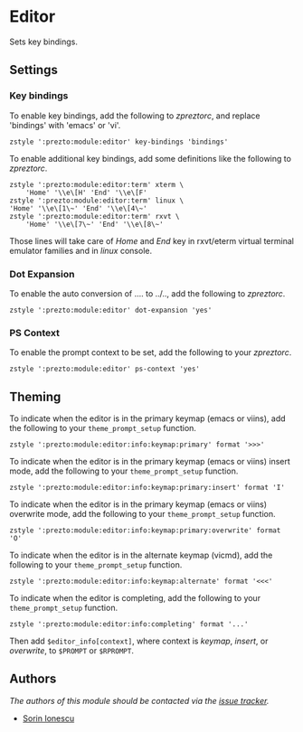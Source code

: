 Editor
======

Sets key bindings.

Settings
--------

### Key bindings

To enable key bindings, add the following to *zpreztorc*, and replace 'bindings'
with 'emacs' or 'vi'.

    zstyle ':prezto:module:editor' key-bindings 'bindings'

To enable additional key bindings, add some definitions like the following to
*zpreztorc*.

    zstyle ':prezto:module:editor:term' xterm \
        'Home' '\\e\[H' 'End' '\\e\[F'
    zstyle ':prezto:module:editor:term' linux \
    'Home' '\\e\[1\~' 'End' '\\e\[4\~'
    zstyle ':prezto:module:editor:term' rxvt \
        'Home' '\\e\[7\~' 'End' '\\e\[8\~'

Those lines will take care of *Home* and *End* key in rxvt/eterm virtual
terminal emulator families and in *linux* console.

### Dot Expansion

To enable the auto conversion of .... to ../.., add the following to
*zpreztorc*.

    zstyle ':prezto:module:editor' dot-expansion 'yes'

### PS Context

To enable the prompt context to be set, add the following to your
*zpreztorc*.

    zstyle ':prezto:module:editor' ps-context 'yes'

Theming
-------

To indicate when the editor is in the primary keymap (emacs or viins), add
the following to your `theme_prompt_setup` function.

    zstyle ':prezto:module:editor:info:keymap:primary' format '>>>'

To indicate when the editor is in the primary keymap (emacs or viins) insert
mode, add the following to your `theme_prompt_setup` function.

    zstyle ':prezto:module:editor:info:keymap:primary:insert' format 'I'

To indicate when the editor is in the primary keymap (emacs or viins) overwrite
mode, add the following to your `theme_prompt_setup` function.

    zstyle ':prezto:module:editor:info:keymap:primary:overwrite' format 'O'

To indicate when the editor is in the alternate keymap (vicmd), add the
following to your `theme_prompt_setup` function.

    zstyle ':prezto:module:editor:info:keymap:alternate' format '<<<'

To indicate when the editor is completing, add the following to your
`theme_prompt_setup` function.

    zstyle ':prezto:module:editor:info:completing' format '...'

Then add `$editor_info[context]`, where context is *keymap*, *insert*, or
*overwrite*, to `$PROMPT` or `$RPROMPT`.

Authors
-------

*The authors of this module should be contacted via the [issue tracker][1].*

  - [Sorin Ionescu](https://github.com/sorin-ionescu)

[1]: https://github.com/sorin-ionescu/oh-my-zsh/issues
